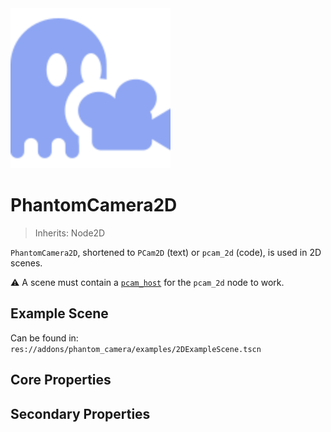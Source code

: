 <img src="../assets/phantom-camera-2D.svg" height="256" width="256"/>

# PhantomCamera2D
> Inherits: Node2D

`PhantomCamera2D`, shortened to `PCam2D` (text) or `pcam_2d` (code), is used in 2D scenes.

⚠️ A scene must contain a [`pcam_host`](https://github.com/ramokz/phantom-camera/wiki/PhantomCameraHost) for the `pcam_2d` node to work.

## Example Scene
Can be found in: `res://addons/phantom_camera/examples/2DExampleScene.tscn`

## Core Properties
<div class="property-core-group">
<PropertyCore propertyName="Priority" propertyPageLink="/priority" propertyIcon="./../../assets/feature-priority.svg">
<template v-slot:propertyDescription>

Determines which `PCam` should be active with the `Camera`.

</template>
</PropertyCore>

<PropertyCore propertyName="Follow Mode" propertyPageLink="/follow-modes/overview" propertyIcon="./../../assets/feature-follow.svg">
<template v-slot:propertyDescription>

Define how the `Camera` should follow its target(s).

</template>
</PropertyCore>

<PropertyCore propertyName="Tween" propertyPageLink="/tween" propertyIcon="./../../assets/feature-tween.svg">
<template v-slot:propertyDescription>

Determines how the `Camera` tweens to this `PCam` upon becoming active.

</template>
</PropertyCore>
</div>

## Secondary Properties
<!--@include: ./parts/phantom-camera-properties.md-->

<Property propertyName="Zoom" propertyType="Vector2" propertyDefault="Vector2(1,1)">
<template v-slot:propertyDescription>

Applies a zoom level to the `PCam2D`, effectively overrides the `Zoom` property of the `Camera2D` node.

</template>
<template v-slot:setMethod>

`Vector2` set_zoom()

</template>
<template v-slot:setExample>

::: details Example
```gdscript
pcam.set_zoom(Vector2(1.5, 1.5))
```
:::

</template>
<template v-slot:getMethod>

`Vector2` get_zoom()

</template>
<template v-slot:getExample>

::: details Example
```gdscript
pcam.get_zoom()
```
:::

</template>
</Property>

<Property propertyName="Frame Preview" propertyType="bool" propertyDefault="true">
<template v-slot:propertyDescription>

Enables a preview

</template>
<template v-slot:getMethod>

`string` get_inactive_update_mode()

</template>
<template v-slot:getExample>

::: details Example
```gdscript
pcam.get_inactive_update_mode()
```
:::

</template>
</Property>